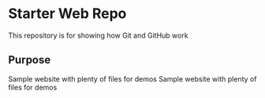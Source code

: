 # Starter Web Repo

This repository is for showing how Git and GitHub work

## Purpose

Sample website with plenty of files for demos
Sample website with plenty of files for demos